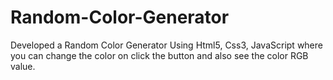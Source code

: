 # Random-Color-Generator
Developed a Random Color Generator Using Html5, Css3, JavaScript where you can change the color on click the button and also see the color RGB value.
